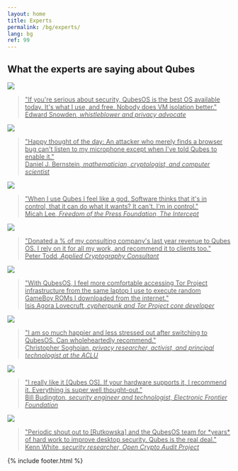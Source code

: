 ```yaml
---
layout: home
title: Experts
permalink: /bg/experts/
lang: bg
ref: 99
---
```


<div class="home-content container">
  <div class="row more-top">
    <div class="col-lg-12 col-md-12">
      <h2 class="text-center"><i class="fa fa-quote-left"></i> What the experts are saying about Qubes</h2>
    </div>
  </div>
  <div class="white-box more-bottom">
    <div class="row featured-quotes">
      <div class="col-lg-3 col-md-3 text-center">
        <a class="avatar-large" href="https://twitter.com/Snowden/status/781493632293605376" target="_blank">
          <img src="/attachment/site/expert-edward-snowden.jpg">
        </a>
      </div>
      <div class="col-lg-9 col-md-9 more-top">
        <a href="https://twitter.com/Snowden/status/781493632293605376" target="_blank">
          <blockquote>"If you're serious about security, QubesOS is the best OS available today. It's what I use, and free. Nobody does VM isolation better."
            <i class="fa fa-twitter fa-fw" aria-hidden="true"></i>
            <footer>Edward Snowden<cite>, whistleblower and privacy advocate</cite></footer>
          </blockquote>
        </a>
      </div>
    </div>
    <div class="row featured-quotes">
      <div class="col-lg-3 col-md-3 text-center">
        <a class="avatar-large" href="https://twitter.com/hashbreaker/status/577206817475850240" target="_blank">
          <img src="/attachment/site/expert-daniel-j-bernstein.jpg">
        </a>
      </div>
      <div class="col-lg-9 col-md-9 more-top">
        <a href="https://twitter.com/hashbreaker/status/577206817475850240" target="_blank">
          <blockquote>"Happy thought of the day: An attacker who merely finds a browser bug can't listen to my microphone except when I've told Qubes to enable it."
            <i class="fa fa-twitter fa-fw" aria-hidden="true"></i>
            <footer>Daniel J. Bernstein<cite title="Source Title">, mathematician, cryptologist, and computer scientist</cite></footer>
          </blockquote>
        </a>
      </div>
    </div>
    <div class="row featured-quotes">
      <div class="col-lg-3 col-md-3 text-center">
        <a class="avatar-large" href="https://twitter.com/micahflee/status/577998730340622337" target="_blank">
          <img src="/attachment/site/expert-micah-lee.jpg">
        </a>
      </div>
      <div class="col-lg-9 col-md-9 more-top">
        <a href="https://twitter.com/micahflee/status/577998730340622337" target="_blank">
          <blockquote>"When I use Qubes I feel like a god. Software thinks that it's in control, that it can do what it wants? It can't. I'm in control."
            <i class="fa fa-twitter fa-fw" aria-hidden="true"></i>
            <footer>Micah Lee<cite title="Source Title">, Freedom of the Press Foundation, The Intercept</cite></footer>
          </blockquote>
        </a>
      </div>
    </div>
    <div class="row featured-quotes">
      <div class="col-lg-3 col-md-3 text-center">
        <a class="avatar-large" href="https://twitter.com/petertoddbtc/status/924981145871060996" target="_blank">
          <img src="/attachment/site/expert-peter-todd.jpg">
        </a>
      </div>
      <div class="col-lg-9 col-md-9 more-top">
        <a href="https://twitter.com/petertoddbtc/status/924981145871060996" target="_blank">
          <blockquote>"Donated a % of my consulting company's last year revenue to Qubes OS. I rely on it for all my work, and recommend it to clients too."
            <i class="fa fa-twitter fa-fw" aria-hidden="true"></i>
            <footer>Peter Todd<cite title="Source Title">, Applied Cryptography Consultant</cite></footer>
          </blockquote>
        </a>
      </div>
    </div>
    <div class="row featured-quotes">
      <div class="col-lg-3 col-md-3 text-center">
        <a class="avatar-large" href="https://twitter.com/isislovecruft" target="_blank">
          <img src="/attachment/site/expert-isis-agora-lovecruft.jpg">
        </a>
      </div>
      <div class="col-lg-9 col-md-9 more-top">
        <a href="https://twitter.com/isislovecruft" target="_blank">
          <blockquote>"With QubesOS, I feel more comfortable accessing Tor Project infrastructure from the same laptop I use to execute random GameBoy ROMs I downloaded from the internet."
            <i class="fa fa-twitter fa-fw" aria-hidden="true"></i>
            <footer>Isis Agora Lovecruft<cite title="Source Title">, cypherpunk and Tor Project core developer</cite></footer>
          </blockquote>
        </a>
      </div>
    </div>
    <div class="row featured-quotes">
      <div class="col-lg-3 col-md-3 text-center">
        <a class="avatar-large" href="https://twitter.com/csoghoian/status/756212792785534976" target="_blank">
          <img src="/attachment/site/expert-christopher-soghoian.jpg">
        </a>
      </div>
      <div class="col-lg-9 col-md-9 more-top">
        <a href="https://twitter.com/csoghoian/status/756212792785534976" target="_blank">
          <blockquote>"I am so much happier and less stressed out after switching to QubesOS. Can wholeheartedly recommend."
            <i class="fa fa-twitter fa-fw" aria-hidden="true"></i>
            <footer>Christopher Soghoian<cite title="Source Title">, privacy researcher, activist, and principal technologist at the ACLU</cite></footer>
          </blockquote>
        </a>
      </div>
    </div>
    <div class="row featured-quotes">
      <div class="col-lg-3 col-md-3 text-center">
        <a class="avatar-large" href="https://twitter.com/legind/status/742504400854257664" target="_blank">
          <img src="/attachment/site/expert-bill-budington.jpg">
        </a>
      </div>
      <div class="col-lg-9 col-md-9 more-top">
        <a href="https://twitter.com/legind/status/742504400854257664" target="_blank">
          <blockquote>"I really like it [Qubes OS]. If your hardware supports it, I recommend it. Everything is super well thought-out."
            <i class="fa fa-twitter fa-fw" aria-hidden="true"></i>
            <footer>Bill Budington<cite title="Source Title">, security engineer and technologist, Electronic Frontier Foundation</cite></footer>
          </blockquote>
        </a>
      </div>
    </div>
    <div class="row featured-quotes">
      <div class="col-lg-3 col-md-3 text-center">
        <a class="avatar-large" href="https://twitter.com/kennwhite/status/914924731400425475" target="_blank">
          <img src="/attachment/site/expert-kenn-white.jpg">
        </a>
      </div>
      <div class="col-lg-9 col-md-9 more-top">
        <a href="https://twitter.com/kennwhite/status/914924731400425475" target="_blank">
          <blockquote>"Periodic shout out to [Rutkowska] and the QubesOS team for *years* of hard work to improve desktop security. Qubes is the real deal."
            <i class="fa fa-twitter fa-fw" aria-hidden="true"></i>
            <footer>Kenn White<cite title="Source Title">, security researcher, Open Crypto Audit Project</cite></footer>
          </blockquote>
        </a>
      </div>
    </div>
  </div>
  {% include footer.html %}
</div>
